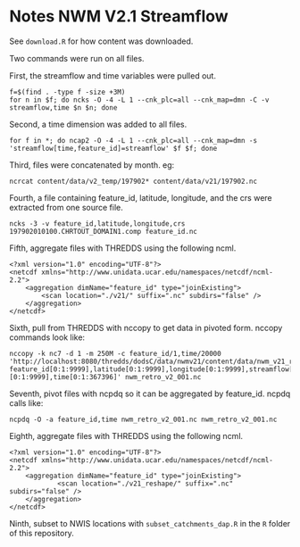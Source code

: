 # Notes NWM V2.1 Streamflow

See `download.R` for how content was downloaded.

Two commands were run on all files.

First, the streamflow and time variables were pulled out.
```
f=$(find . -type f -size +3M)
for n in $f; do ncks -O -4 -L 1 --cnk_plc=all --cnk_map=dmn -C -v streamflow,time $n $n; done
```

Second, a time dimension was added to all files. 

```
for f in *; do ncap2 -O -4 -L 1 --cnk_plc=all --cnk_map=dmn -s 'streamflow[time,feature_id]=streamflow' $f $f; done
```

Third, files were concatenated by month. eg:

```
ncrcat content/data/v2_temp/197902* content/data/v21/197902.nc 
```

Fourth, a file containing feature_id, latitude, longitude, and the crs were extracted from one source file.

```
ncks -3 -v feature_id,latitude,longitude,crs 197902010100.CHRTOUT_DOMAIN1.comp feature_id.nc
```

Fifth, aggregate files with THREDDS using the following ncml.

```
<?xml version="1.0" encoding="UTF-8"?>
<netcdf xmlns="http://www.unidata.ucar.edu/namespaces/netcdf/ncml-2.2">
    <aggregation dimName="feature_id" type="joinExisting">
        <scan location="./v21/" suffix=".nc" subdirs="false" />
    </aggregation>
</netcdf>
```

Sixth, pull from THREDDS with nccopy to get data in pivoted form. nccopy commands look like:

```
nccopy -k nc7 -d 1 -m 250M -c feature_id/1,time/20000 'http://localhost:8080/thredds/dodsC/data/nwmv21/content/data/nwm_v21_retro_full.ncml?feature_id[0:1:9999],latitude[0:1:9999],longitude[0:1:9999],streamflow[0:1:367396][0:1:9999],time[0:1:367396]' nwm_retro_v2_001.nc
```

Seventh, pivot files with ncpdq so it can be aggregated by feature_id. ncpdq calls like:

```
ncpdq -O -a feature_id,time nwm_retro_v2_001.nc nwm_retro_v2_001.nc
```

Eighth, aggregate files with THREDDS using the following ncml.

```
<?xml version="1.0" encoding="UTF-8"?>
<netcdf xmlns="http://www.unidata.ucar.edu/namespaces/netcdf/ncml-2.2">
    <aggregation dimName="feature_id" type="joinExisting">
            <scan location="./v21_reshape/" suffix=".nc" subdirs="false" />
    </aggregation>
</netcdf>
```

Ninth, subset to NWIS locations with `subset_catchments_dap.R` in the `R` folder of this repository.


